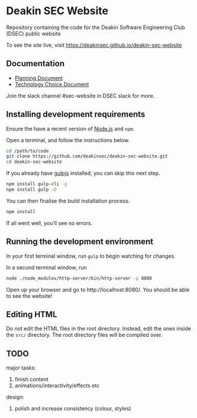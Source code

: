 # Deakin SEC Website
Repository containing the code for the Deakin Software Engineering Club (DSEC) public website

To see the site live, visit https://deakinsec.github.io/deakin-sec-website

## Documentation

- [Planning Document](https://docs.google.com/document/d/1y_2onuSHMA2cOb1OHVBb2HoMx5T1LK19wur8mgKdtFo/edit?usp=sharing)
- [Technology Choice Document](https://docs.google.com/document/d/1mhElwfZDG7kUfJWsp8aTqIe7F2KO7B3mys9CxFkBi94/edit?usp=sharing)

Join the slack channel #sec-website in DSEC slack for more.

## Installing development requirements

Ensure the have a recent version of [Node.js](https://nodejs.org) and `npm`.

Open a terminal, and follow the instructions below.

```bash
cd /path/to/code
git clone https://github.com/deakinsec/deakin-sec-website.git
cd deakin-sec-website
```

If you already have [gulpjs](https://gulpjs.com) installed, you can skip this next step.

```bash
npm install gulp-cli -g
npm install gulp -D
```

You can then finalise the build installation process.

```bash
npm install
```

If all went well, you'll see no errors.

## Running the development environment

In your first terminal window, run `gulp` to begin watching for changes.

In a second terminal window, run

```bash
node ./node_modules/http-server/bin/http-server -p 8080
```

Open up your browser and go to http://localhost:8080/. You should be able to see the
website!

## Editing HTML

Do not edit the HTML files in the root directory. Instead, edit the ones inside
the `src/` directory. The root directory files will be compiled over.

## TODO

major tasks:

1. finish content
1. animations/interactivity/effects etc

design:

1. polish and increase consistency (colour, styles)

